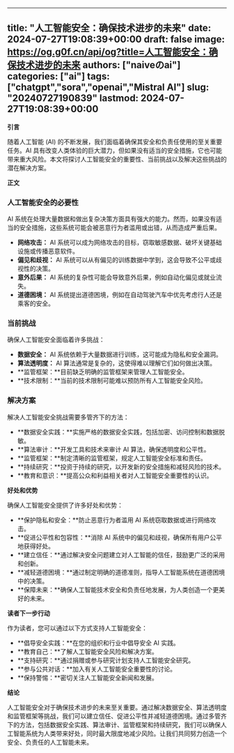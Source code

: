 
---
title: "人工智能安全：确保技术进步的未来"
date: 2024-07-27T19:08:39+00:00
draft: false
image: https://og.g0f.cn/api/og?title=人工智能安全：确保技术进步的未来
authors: ["naiveのai"]
categories: ["ai"]
tags: ["chatgpt","sora","openai","Mistral AI"]
slug: "20240727190839"
lastmod: 2024-07-27T19:08:39+00:00
---
**引言**

随着人工智能 (AI) 的不断发展，我们面临着确保其安全和负责任使用的至关重要任务。AI 具有改变人类体验的巨大潜力，但如果没有适当的安全措施，它也可能带来重大风险。本文将探讨人工智能安全的重要性、当前挑战以及解决这些挑战的潜在解决方案。

**正文**

### 人工智能安全的必要性

AI 系统在处理大量数据和做出复杂决策方面具有强大的能力。然而，如果没有适当的安全措施，这些系统可能会被恶意行为者滥用或出错，从而造成严重后果。

- **网络攻击：** AI 系统可以成为网络攻击的目标，窃取敏感数据、破坏关键基础设施或传播恶意软件。
- **偏见和歧视：** AI 系统可以从有偏见的训练数据中学到，这会导致不公平或歧视性的决策。
- **意外后果：** AI 系统的复杂性可能会导致意外后果，例如自动化偏见或就业流失。
- **道德困境：** AI 系统提出道德困境，例如在自动驾驶汽车中优先考虑行人还是乘客的安全。

### 当前挑战

确保人工智能安全面临着许多挑战：

- **数据安全：** AI 系统依赖于大量数据进行训练，这可能成为隐私和安全漏洞。
- **算法透明度：** AI 算法通常是复杂的，这使得难以理解它们如何做出决策。
- **监管框架：**目前缺乏明确的监管框架来管理人工智能安全。
- **技术限制：**当前的技术限制可能难以预防所有人工智能安全风险。

### 解决方案

解决人工智能安全挑战需要多管齐下的方法：

- **数据安全实践：**实施严格的数据安全实践，包括加密、访问控制和数据脱敏。
- **算法审计：**开发工具和技术来审计 AI 算法，确保透明度和公平性。
- **监管框架：**制定清晰的监管框架，规定人工智能安全标准和责任。
- **持续研究：**投资于持续的研究，以开发新的安全措施和减轻风险的技术。
- **教育和意识：**提高公众和利益相关者对人工智能安全重要性的认识。

**好处和优势**

确保人工智能安全提供了许多好处和优势：

- **保护隐私和安全：**防止恶意行为者滥用 AI 系统窃取数据或进行网络攻击。
- **促进公平性和包容性：**消除 AI 系统中的偏见和歧视，确保所有用户公平地获得好处。
- **建立信任：**通过解决安全问题建立对人工智能的信任，鼓励更广泛的采用和创新。
- **减轻道德困境：**通过制定明确的道德准则，指导人工智能系统在道德困境中的决策。
- **保障未来：**确保人工智能技术安全和负责任地发展，为人类创造一个更美好的未来。

**读者下一步行动**

作为读者，您可以通过以下方式支持人工智能安全：

- **倡导安全实践：**在您的组织和行业中倡导安全 AI 实践。
- **教育自己：**了解人工智能安全风险和解决方案。
- **支持研究：**通过捐赠或参与研究计划支持人工智能安全研究。
- **参与公共对话：**加入有关人工智能安全重要性的讨论。
- **保持警惕：**密切关注人工智能安全新闻和发展。

**结论**

人工智能安全对于确保技术进步的未来至关重要。通过解决数据安全、算法透明度和监管框架等挑战，我们可以建立信任、促进公平性并减轻道德困境。通过多管齐下的方法，包括数据安全实践、算法审计、监管框架和持续研究，我们可以确保人工智能系统为人类带来好处，同时最大限度地减少风险。让我们共同努力创造一个安全、负责任的人工智能未来。